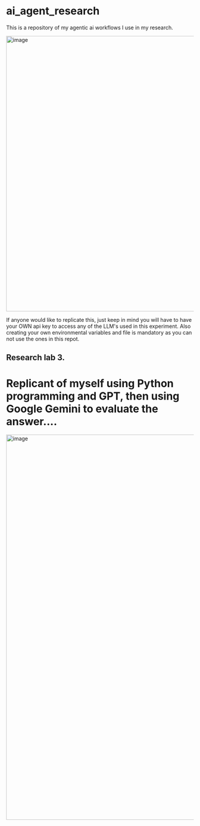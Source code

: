 # ai_agent_research
This is a repository of my agentic ai workflows I use in my research.



<img width="1292" height="738" alt="image" src="https://github.com/user-attachments/assets/6d78c82e-ef8f-4b71-87aa-9ede072e3247" />


If anyone would like to replicate this, just keep in mind you will have to have your OWN api key to access
any of the LLM's used in this experiment. Also creating your own environmental variables and file
is mandatory as you can not use the ones in this repot.



## Research lab 3.
# Replicant of myself using Python programming and GPT, then using Google Gemini to evaluate the answer....

<img width="1920" height="1032" alt="image" src="https://github.com/user-attachments/assets/5b9e94ea-fe0c-4f7a-8483-28e38afa8740" />




